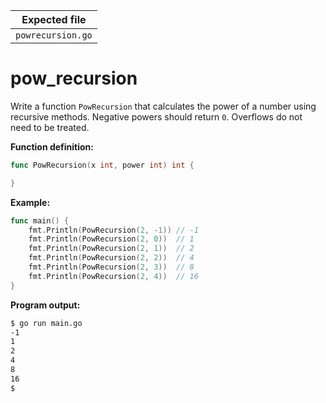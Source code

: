 | Expected file        |
| ---------------------|
| `powrecursion.go`    |

# pow_recursion


Write a function `PowRecursion` that calculates the power of a number using recursive methods. Negative powers should return `0`. Overflows do not need to be treated.

**Function definition:**

```go
func PowRecursion(x int, power int) int {

}
```

**Example:**

```go
func main() {
    fmt.Println(PowRecursion(2, -1)) // -1
    fmt.Println(PowRecursion(2, 0))  // 1
    fmt.Println(PowRecursion(2, 1))  // 2
    fmt.Println(PowRecursion(2, 2))  // 4
    fmt.Println(PowRecursion(2, 3))  // 8
    fmt.Println(PowRecursion(2, 4))  // 16
}
```

**Program output:**

```sh
$ go run main.go
-1
1
2
4
8
16
$
```
